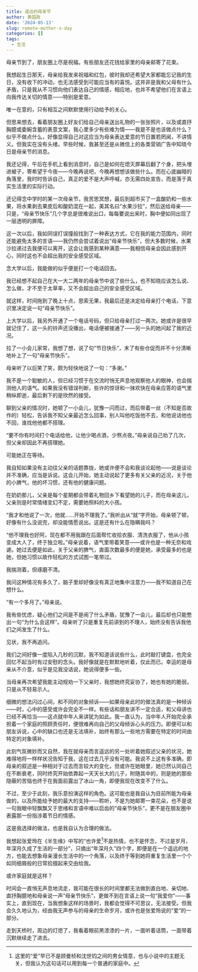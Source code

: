 ```yaml
---
title: 遥远的母亲节
author: 黄国政
date: '2024-05-13'
slug: remote-mother-s-day
categories: []
tags:
  - 生活
---
```


<!--more-->

母亲节到了，朋友圈上尽是祝福，有些朋友还花钱给家里的母亲邮寄了花束。

我想起生日那天，母亲给我发来祝福和红包，彼时我却还希望大家都能忘记我的生日，没有收下的冲动，也无法感受到可能应当有的喜悦。这并非是我和父母有什么矛盾，只是我从不习惯向他们表达自己的情感，相应地，也并不希望他们在言语上向我传达关切的情意——特别是爱意。

唯一在意的，只有相互之间默默使用行动给予的关心。

但思来想去，看着朋友圈上好友们给自己母亲送出礼物的一张张照片，以及或直抒胸臆或委婉含蓄的表意文案，我心里多少有些难为情——我是不是也该做点什么？似乎不做点什么，好像显得自己对这应当为母亲表达爱意的节日置若罔闻，不讲情义。但我实在没有头绪，早些时候，我甚至还是从微信上的各类营销广告中知晓今日是母亲节的消息。

我还记得，午后在手机上看到消息时，自己是如何在熄灭屏幕后翻了个身，把头埋进被子，寄希望于今夜——今晚再说吧，今晚再想想该做些什么。而在心底幽暗的角落里，我时时告诉自己，真正的爱不是大声呼喊，亦无需四处宣告，而是落于真实生活里的实际行动。

还记得念中学时的某一次母亲节，我苦思冥想，最后到超市买了一盒酸奶和一些水果，将水果剥去果皮后和酸奶混在一起，美其名曰“水果沙拉”，然后送给母亲——只是，“母亲节快乐”几个字总是很难说出口，每每要说出来时，胸中便如同出现了一层透明的屏障。

这一次以后，我如同误打误撞般找到了一种表达方式，它在我的能力范围内，同时还能避免太多的言语——我仍然会尝试着说出“母亲节快乐”，但大多数时候，水果沙拉递过去我便可以离开，这会让我感到某种满意——我相信母亲会因此感到开心，同时这也不会超出我的安全感受区域。

念大学以后，我能做的似乎便是打一个电话回去。

我已经想不起自己在大一大二两年的母亲节中说了些什么，也不知晓应该怎么说、怎么做，才不至于太草率，又不会超出自己的安全感受区域。

就这样，时间拖到了晚上十点，思索无果，我最后还是决定给母亲打个电话，下意识里决定说一句“母亲节快乐”。

上大学以后，我另外开通了一个电话号码，但只给母亲打过一两次。她或许是很早就记住了，这一头的铃声还没播出，电话便被接通了——另一头的她问起了我的近况。

拉了一小会儿家常，我想了想，说了句“节日快乐”，末了有些仓促而并不十分清晰地补上了一句“母亲节快乐”。

母亲听了以后笑了笑，颇为轻快地说了一句：“多谢。”

我不是一个聪敏的人，但已经习惯于在交流时悄无声息地观察他人的眼神，也会揣测他人的语气。如果我没有错误判断，些许的惊讶和一抹欢快在母亲应答的语气里稍纵即逝，最后剩下的是欣然的接受。

聊到父亲的情况时，她顿了一小会儿，犹豫一闪而过，而后带着一丝（不知是否故作的）轻松，告诉我不知父亲最近怎么回事，别人叫他吃饭他不去，和他说话他也不回，谁找他他都不搭理。

“要不你有时间打个电话给他，让他少喝点酒，少熬点夜。”母亲说自己劝了几次，但父亲却因此不再搭理她。

可能她正在等待。

我自知如果没有主动往父亲的话题靠拢，她或许便不会和我谈论起他——说是谈论并不准确，应当是诉说。这会儿开始，她主动说起了更多有关父亲的近况，关于他的小脾气，他的坏习惯，还有他的健康问题。

在奶奶那儿，父亲是每个星期都会带着礼物回乡下看望她的儿子，而在母亲这儿，父亲则是时常情绪变幻不定，需要她照料的大小孩。

“我才和他说了一次，他就……开始不理我了。”我听出从“就”字开始，母亲顿了顿，好像有什么没说完，却没能情愿说出。这是还有什么在隐瞒我吗？

“他不理我也好阿，现在都不用我跟在后面帮忙收拾衣服、清洗衣服了，他从小孩变成大人了，终于独立啦。”母亲说着，语气里带着笑意——或许也是一种无奈和戏谑。她过去便是如此，关于父亲的脾气，直面次数最多的便是她，承受最多的也是她，但她习惯以故作轻松的方式试图一笔带过。

我揣测着，但琢磨不清。

我问这种情况有多久了，脑子里却好像没有真正地集中注意力——我不知道自己在想什么。

“有一个多月了。”母亲说。

我有些忧虑，疑心他们之间是不是闹了什么矛盾，犹豫了一会儿，最后却也只能憋出一句“为什么会这样”。母亲听了只是重复先前讲到的不理人，始终没有告诉我他们之间发生了什么。

见状，我不再追问。

我们之间好像一度陷入几秒的沉默，我不知道该说些什么，此时敲打键盘，也完全回忆不起当时有过安慰的念头。我好像就是在默默地听着，仅此而已。幸运的是母亲从不介意，似乎是见我没话说，她说得便多一些。

当母亲再次希望我能主动规劝一下父亲时，我想她终究妥协了，她也有她的脆弱，只是从不轻易示人。

细微的想法闪过心间，和不同的对象倾诉——如果母亲此时的做法真的是一种倾诉——时，心中的感受或许会完全不一样。有些话和朋友讲不一定合适，和父母讲也已经不再恰当——这点就中年人来讲犹为如此。我一直认为，当中年人开始完全承担着一个家庭的照顾责任时，便很难再向自己的父母倾诉心头的压力。即便可以和朋友诉说，心中的缺口也还是无法填补，始终有那么一些地方需要在特定的时间由特定的对象填补。

此刻气氛微妙而又自然，我在就母亲而言遥远的另一处听着她叙述父亲的状况，她难得地将一样样状况告知于我，这在过去几乎没有可能。我说不上这有多准确，即母亲的叙述是一种相对于过去而言较大的变化，但或许在她眼里，她已然认同自己在不断衰老，同时终究开始依靠起一天天长大的儿子，附随其中的，则是她的那些隐蔽的苦恼也终于在我面前露出了冰山一角，即便我现在改变不了什么。

不过，至少于此刻，我乐意扮演这样的角色。这可能也是我自认为目前所能为母亲做的，以及所能给予她的最大的支持——聆听，不是为她邮寄一束花朵，也不是说一句我眼中轻飘飘又于思绪和言语中难以启齿的“母亲节快乐”，更不是在朋友圈中表露那一份指涉着节日的情感。

这是我选择的做法，也是我自认为合理的做法。

我想起张爱玲在《半生缘》中写的“也许爱[^ai]不是热情，也不是怀念，不过是岁月，年深月久成了生活的一部分”，只摘出“年深月久”四个字，即便是在一个遥远的地方，也能去想象母亲漫长生活中的一个角落，以及终于等到她将重复生活里一个个如同细屑般的日常拾掇起来交由给我。

[^ai]: 这里的“爱”早已不是顾曼桢和沈世钧之间的男女情意，也与小说中的主题无关，但我认为这句话可以用到每一个普通的家庭中。

或许家庭就是这样？

时间会一直悄无声息地流走，我可能在很长的时间里都无法做到直白地、亲切地、直抒胸臆地和母亲说一声“母亲节快乐”，更做不到在言语上说一句“我爱你”——事实上，直到现在，当我想象这样的场景时，我都会觉得不可思议，无法接受。但我会久久地认为，经由我无声参与的母亲的生命岁月，或许也是张爱玲说的“爱”的一部分。

走到天桥时，周边的灯熄了，我看着眼前黑漆漆的一片，一面听着话筒，一面带着沉默继续走了进去。